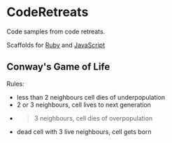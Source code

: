 # CodeRetreats

Code samples from code retreats.

Scaffolds for [Ruby](/ruby) and [JavaScript](/javascript)

## Conway's Game of Life

Rules:
- less than 2 neighbours cell dies of underpopulation
- 2 or 3 neighbours, cell lives to next generation
- > 3 neighbours, cell dies of overpopulation
- dead cell with 3 live neighbours, cell gets born
